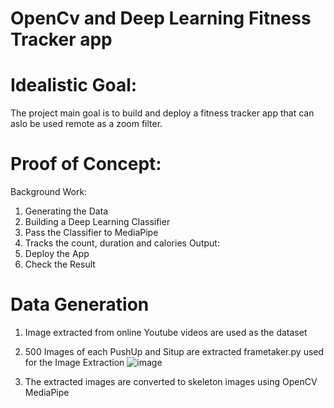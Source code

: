 # OpenCv and Deep Learning Fitness Tracker app
# Idealistic Goal:
The project main goal is to build and deploy a fitness tracker app that can aslo be used remote as a zoom filter.
# Proof of Concept:
Background Work:
1. Generating the Data
2. Building a Deep Learning Classifier
3. Pass the Classifier to MediaPipe
4. Tracks the count, duration and calories
Output:
1. Deploy the App 
2. Check the Result
# Data Generation
1. Image extracted from online Youtube videos are used as the dataset
2. 500 Images of each PushUp and Situp are extracted
frametaker.py used for the Image Extraction
![image](https://user-images.githubusercontent.com/86652676/184018461-3312770d-4e69-43ee-ae67-481209137366.png)

3. The extracted images are converted to skeleton images using OpenCV MediaPipe

